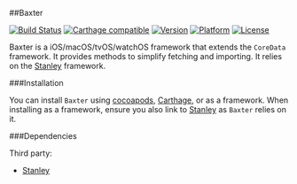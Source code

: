 ##Baxter

[![Build Status](https://travis-ci.org/Kosoku/Baxter.svg?branch=master)](https://travis-ci.org/Kosoku/Baxter)
[![Carthage compatible](https://img.shields.io/badge/Carthage-compatible-4BC51D.svg?style=flat)](https://github.com/Carthage/Carthage)
[![Version](http://img.shields.io/cocoapods/v/Baxter.svg)](http://cocoapods.org/?q=Baxter)
[![Platform](http://img.shields.io/cocoapods/p/Baxter.svg)]()
[![License](http://img.shields.io/cocoapods/l/Baxter.svg)](https://github.com/Kosoku/Baxter/blob/master/license.txt)

Baxter is a iOS/macOS/tvOS/watchOS framework that extends the `CoreData` framework. It provides methods to simplify fetching and importing. It relies on the [Stanley](https://github.com/Kosoku/Stanley) framework.

###Installation

You can install `Baxter` using [cocoapods](https://cocoapods.org/), [Carthage](https://github.com/Carthage/Carthage), or as a framework. When installing as a framework, ensure you also link to [Stanley](https://github.com/Kosoku/Stanley) as `Baxter` relies on it.

###Dependencies

Third party:

- [Stanley](https://github.com/Kosoku/Stanley)
